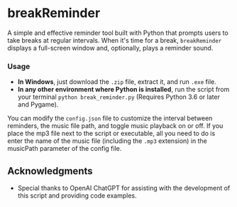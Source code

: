 # breakReminder

A simple and effective reminder tool built with Python that prompts users to take breaks at regular intervals. When it's time for a break, `breakReminder` displays a full-screen window and, optionally, plays a reminder sound.

### Usage
- **In Windows**, just download the `.zip` file, extract it, and run `.exe` file.
- **In any other environment where Python is installed**, run the script from your terminal `python break_reminder.py` (Requires Python 3.6 or later and Pygame).
  
You can modify the `config.json` file to customize the interval between reminders, the music file path, and toggle music playback on or off. If you place the mp3 file next to the script or executable, all you need to do is enter the name of the music file (including the `.mp3` extension) in the musicPath parameter of the config file.


## Acknowledgments

- Special thanks to OpenAI ChatGPT for assisting with the development of this script and providing code examples.
